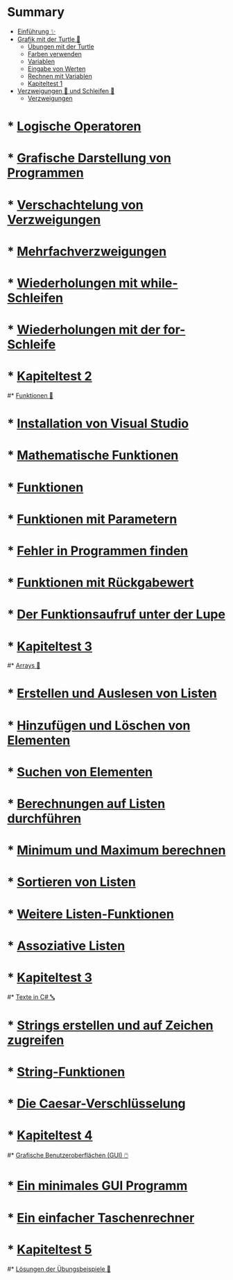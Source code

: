 # Summary

* [Einführung ✨](README.md)
* [Grafik mit der Turtle 🐢](010_turtle.md)
	* [Übungen mit der Turtle](015_turtle_lines.md)
	* [Farben verwenden](017_turtle_colors.md)	
	* [Variablen](020_variablen.md)
	* [Eingabe von Werten](030_input.md)
	* [Rechnen mit Variablen](035_variablen_rechnen.md)	
	* [Kapiteltest 1](070_kapiteltest.md)
* [Verzweigungen 🌱 und Schleifen 🔁](100_branch_loops.md)
	* [Verzweigungen](130_verzweigungen.md)
#	* [Logische Operatoren](140_logische_operatoren.md)
#	* [Grafische Darstellung von Programmen](150_flowcharts.md)
#	* [Verschachtelung von Verzweigungen](160_verschachtelung.md)
#	* [Mehrfachverzweigungen](170_mehrfachverzweigung.md)
#	* [Wiederholungen mit while-Schleifen](180_whileloops.md)
#	* [Wiederholungen mit der for-Schleife](190_wiederholungen.md)
#	* [Kapiteltest 2](195_kapiteltest.md)
#* [Funktionen 🧱](210_FunktionenIntro.md)
#	* [Installation von Visual Studio](220_InstallationVS.md)
#	* [Mathematische Funktionen](225_mathematik.md)
#	* [Funktionen](230_funktionen.md)
#	* [Funktionen mit Parametern](240_parameter.md)
#	* [Fehler in Programmen finden](250_debugging.md)
#	* [Funktionen mit Rückgabewert](260_funktionen_return.md)
#	* [Der Funktionsaufruf unter der Lupe](270_funktionen_debug.md)
#	* [Kapiteltest 3](290_kapiteltest.md)
#* [Arrays 📜](310_Listen.md)
#	* [Erstellen und Auslesen von Listen](320_listcreate.md)
#	* [Hinzufügen und Löschen von Elementen](330_listappenddeletecopy.md)
#	* [Suchen von Elementen](335_listsearch.md)
#	* [Berechnungen auf Listen durchführen](340_listcalc.md)
#	* [Minimum und Maximum berechnen](360_listMinMax.md)
#	* [Sortieren von Listen](370_listInsertionSort.md)
#	* [Weitere Listen-Funktionen](375_listmethods.md)
#	* [Assoziative Listen](378_assoziativeListen.md)
#	* [Kapiteltest 3](380_kapiteltest.md)
#* [Texte in C# 🔤](410_Strings.md)
#	* [Strings erstellen und auf Zeichen zugreifen](420_erstellenzugriff.md)
#	* [String-Funktionen](450_funktionen.md)
#	* [Die Caesar-Verschlüsselung](460_crypto.md)
#	* [Kapiteltest 4](470_kapiteltest.md)
#* [Grafische Benutzeroberflächen (GUI) 🖱️](510_GUI.md)
#	* [Ein minimales GUI Programm](520_minimalprogramm.md)
#	* [Ein einfacher Taschenrechner](530_einfacherTR.md)
#	* [Kapiteltest 5](590_Kapiteltest.md)
#* [Lösungen der Übungsbeispiele 🛟](610_Loesungen.md)
